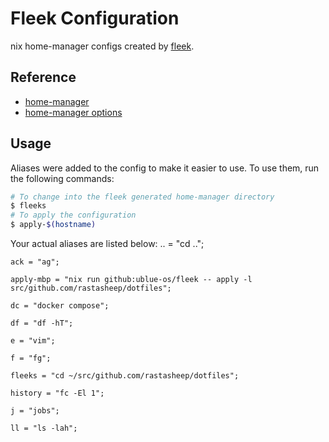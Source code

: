 # Fleek Configuration

nix home-manager configs created by [fleek](https://github.com/ublue-os/fleek).

## Reference

- [home-manager](https://nix-community.github.io/home-manager/)
- [home-manager options](https://nix-community.github.io/home-manager/options.html)

## Usage

Aliases were added to the config to make it easier to use. To use them, run the following commands:

```bash
# To change into the fleek generated home-manager directory
$ fleeks
# To apply the configuration
$ apply-$(hostname)
```

Your actual aliases are listed below:
    .. = "cd ..";

    ack = "ag";

    apply-mbp = "nix run github:ublue-os/fleek -- apply -l src/github.com/rastasheep/dotfiles";

    dc = "docker compose";

    df = "df -hT";

    e = "vim";

    f = "fg";

    fleeks = "cd ~/src/github.com/rastasheep/dotfiles";

    history = "fc -El 1";

    j = "jobs";

    ll = "ls -lah";
